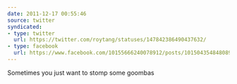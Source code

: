 ```yaml
---
date: 2011-12-17 00:55:46
source: twitter
syndicated:
- type: twitter
  url: https://twitter.com/roytang/statuses/147842386490437632/
- type: facebook
  url: https://www.facebook.com/10155666240078912/posts/10150435484808912
---
```


Sometimes you just want to stomp some goombas